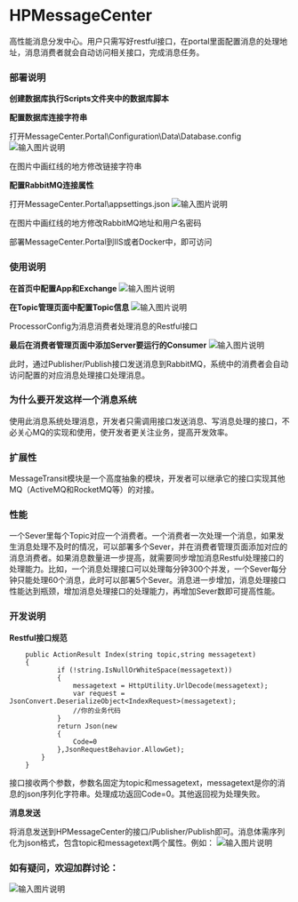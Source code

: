 # HPMessageCenter
高性能消息分发中心。用户只需写好restful接口，在portal里面配置消息的处理地址，消息消费者就会自动访问相关接口，完成消息任务。

### 部署说明
 **创建数据库执行Scripts文件夹中的数据库脚本** 

 **配置数据库连接字符串** 

打开MessageCenter.Portal\Configuration\Data\Database.config
![输入图片说明](https://gitee.com/uploads/images/2018/0301/161547_191f3532_13001.png "TIM图片20180301161514.png")

在图片中画红线的地方修改链接字符串

 **配置RabbitMQ连接属性** 

打开MessageCenter.Portal\appsettings.json
![输入图片说明](https://gitee.com/uploads/images/2018/0301/161838_940d3b45_13001.png "TIM截图20180301161815.png")

在图片中画红线的地方修改RabbitMQ地址和用户名密码

部署MessageCenter.Portal到IIS或者Docker中，即可访问

### 使用说明

 **在首页中配置App和Exchange** 
![输入图片说明](https://gitee.com/uploads/images/2018/0301/162227_02b643e3_13001.png "TIM截图20180301162157.png")

 **在Topic管理页面中配置Topic信息** 
![输入图片说明](https://gitee.com/uploads/images/2018/0301/162325_f9047cb3_13001.png "TIM截图20180301162251.png")

ProcessorConfig为消息消费者处理消息的Restful接口

 **最后在消费者管理页面中添加Server要运行的Consumer** 
![输入图片说明](https://gitee.com/uploads/images/2018/0301/162558_5e4275d8_13001.png "TIM图片20180301162542.png")

此时，通过Publisher/Publish接口发送消息到RabbitMQ，系统中的消费者会自动访问配置的对应消息处理接口处理消息。

### 为什么要开发这样一个消息系统

使用此消息系统处理消息，开发者只需调用接口发送消息、写消息处理的接口，不必关心MQ的实现和使用，使开发者更关注业务，提高开发效率。

### 扩展性

MessageTransit模块是一个高度抽象的模块，开发者可以继承它的接口实现其他MQ（ActiveMQ和RocketMQ等）的对接。

### 性能

一个Sever里每个Topic对应一个消费者。一个消费者一次处理一个消息，如果发生消息处理不及时的情况，可以部署多个Sever，并在消费者管理页面添加对应的消息消费者。如果消息数量进一步提高，就需要同步增加消息Restful处理接口的处理能力。比如，一个消息处理接口可以处理每分钟300个并发，一个Sever每分钟只能处理60个消息，此时可以部署5个Sever。消息进一步增加，消息处理接口性能达到瓶颈，增加消息处理接口的处理能力，再增加Sever数即可提高性能。

### 开发说明

**Restful接口规范** 

```
    public ActionResult Index(string topic,string messagetext)
    {
            if (!string.IsNullOrWhiteSpace(messagetext))
            {
                messagetext = HttpUtility.UrlDecode(messagetext);
                var request = JsonConvert.DeserializeObject<IndexRequest>(messagetext);
                //你的业务代码
            }
            return Json(new
            {
                Code=0
            },JsonRequestBehavior.AllowGet);
        }
    }
```

接口接收两个参数，参数名固定为topic和messagetext，messagetext是你的消息的json序列化字符串。处理成功返回Code=0。其他返回视为处理失败。

**消息发送** 

将消息发送到HPMessageCenter的接口/Publisher/Publish即可。消息体需序列化为json格式，包含topic和messagetext两个属性。例如：
![输入图片说明](https://gitee.com/uploads/images/2018/0316/154630_ca6f5509_13001.png "TIM图片20180316154337.png")

### 如有疑问，欢迎加群讨论：

![输入图片说明](https://gitee.com/uploads/images/2018/0302/122833_1c1d483a_13001.png "HPMessageCenter群二维码.png")
